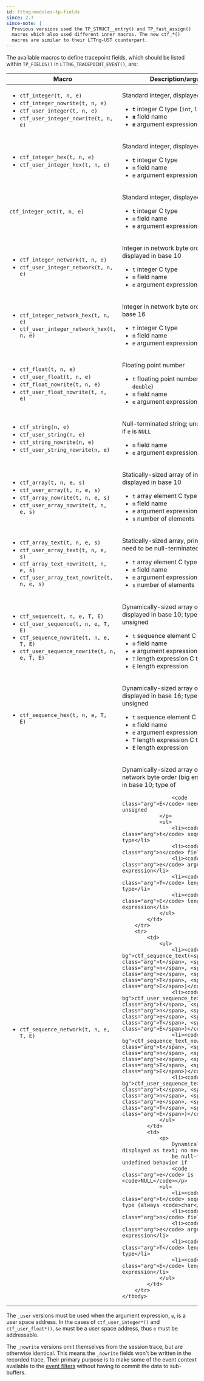 ```yaml
---
id: lttng-modules-tp-fields
since: 2.7
since-note: |
  Previous versions used the TP_STRUCT__entry() and TP_fast_assign()
  macros which also used different inner macros. The new ctf_*()
  macros are similar to their LTTng-UST counterpart.
---
```


<a name="doc-lttng-modules-tp-fast-assign"></a>
<a name="doc-lttng-modules-tp-struct-entry"></a>
The available macros to define tracepoint fields, which should be listed
within `TP_FIELDS()` in `LTTNG_TRACEPOINT_EVENT()`, are:

<div class="table">
<table class="func-desc">
    <thead>
        <tr>
            <th>Macro</th>
            <th>Description/arguments</th>
        </tr>
    </thead>
    <tbody>
        <tr>
            <td>
                <ul>
                    <li><code class="no-bg">ctf_integer(<span class="arg">t</span>, <span class="arg">n</span>, <span class="arg">e</span>)</code></li>
                    <li><code class="no-bg">ctf_integer_nowrite(<span class="arg">t</span>, <span class="arg">n</span>, <span class="arg">e</span>)</code></li>
                    <li><code class="no-bg">ctf_user_integer(<span class="arg">t</span>, <span class="arg">n</span>, <span class="arg">e</span>)</code></li>
                    <li><code class="no-bg">ctf_user_integer_nowrite(<span class="arg">t</span>, <span class="arg">n</span>, <span class="arg">e</span>)</code></li>
                </ul>
            </td>
            <td>
                <p>Standard integer, displayed in base&nbsp;10</p>
                <ul>
                    <li>
                        <code class="arg"><strong>t</strong></code> integer C type
                        (<code>int</code>, <code>long</code>,
                        <code>size_t</code>, ...)
                    </li>
                    <li><code class="arg"><strong>n</strong></code> field name</li>
                    <li><code class="arg"><strong>e</strong></code> argument expression</li>
                </ul>
            </td>
        </tr>
        <tr>
            <td>
                <ul>
                    <li><code class="no-bg">ctf_integer_hex(<span class="arg">t</span>, <span class="arg">n</span>, <span class="arg">e</span>)</code></li>
                    <li><code class="no-bg">ctf_user_integer_hex(<span class="arg">t</span>, <span class="arg">n</span>, <span class="arg">e</span>)</code></li>
                </ul>
            </td>
            <td>
                <p>Standard integer, displayed in base&nbsp;16</p>
                <ul>
                    <li><code class="arg"><strong>t</strong></code> integer C type</li>
                    <li><code class="arg">n</code> field name</li>
                    <li><code class="arg">e</code> argument expression</li>
                </ul>
            </td>
        </tr>
        <tr>
            <td><code class="no-bg">ctf_integer_oct(<span class="arg">t</span>, <span class="arg">n</span>, <span class="arg">e</span>)</code></td>
            <td>
                <p>Standard integer, displayed in base&nbsp;8</p>
                <ul>
                    <li><code class="arg"><strong>t</strong></code> integer C type</li>
                    <li><code class="arg">n</code> field name</li>
                    <li><code class="arg">e</code> argument expression</li>
                </ul>
            </td>
        </tr>
        <tr>
            <td>
                <ul>
                    <li><code class="no-bg">ctf_integer_network(<span class="arg">t</span>, <span class="arg">n</span>, <span class="arg">e</span>)</code></li>
                    <li><code class="no-bg">ctf_user_integer_network(<span class="arg">t</span>, <span class="arg">n</span>, <span class="arg">e</span>)</code></li>
                </ul>
            </td>
            <td>
                <p>
                    Integer in network byte order (big-endian),
                    displayed in base&nbsp;10
                </p>
                <ul>
                    <li><code class="arg">t</code> integer C type</li>
                    <li><code class="arg">n</code> field name</li>
                    <li><code class="arg">e</code> argument expression</li>
                </ul>
            </td>
        </tr>
        <tr>
            <td>
                <ul>
                    <li><code class="no-bg">ctf_integer_network_hex(<span class="arg">t</span>, <span class="arg">n</span>, <span class="arg">e</span>)</code></li>
                    <li><code class="no-bg">ctf_user_integer_network_hex(<span class="arg">t</span>, <span class="arg">n</span>, <span class="arg">e</span>)</code></li>
                </ul>
            </td>
            <td>
                <p>
                    Integer in network byte order, displayed
                    in base&nbsp;16</p>
                <ul>
                    <li><code class="arg">t</code> integer C type</li>
                    <li><code class="arg">n</code> field name</li>
                    <li><code class="arg">e</code> argument expression</li>
                </ul>
            </td>
        </tr>
        <tr>
            <td>
                <ul>
                    <li><code class="no-bg">ctf_float(<span class="arg">t</span>, <span class="arg">n</span>, <span class="arg">e</span>)</code></li>
                    <li><code class="no-bg">ctf_user_float(<span class="arg">t</span>, <span class="arg">n</span>, <span class="arg">e</span>)</code></li>
                    <li><code class="no-bg">ctf_float_nowrite(<span class="arg">t</span>, <span class="arg">n</span>, <span class="arg">e</span>)</code></li>
                    <li><code class="no-bg">ctf_user_float_nowrite(<span class="arg">t</span>, <span class="arg">n</span>, <span class="arg">e</span>)</code></li>
                </ul>
            </td>
            <td>
                <p>Floating point number</p>
                <ul>
                    <li>
                        <code class="arg">t</code> floating point number
                        C type (<code>float</code>, <code>double</code>)
                    </li>
                    <li><code class="arg">n</code> field name</li>
                    <li><code class="arg">e</code> argument expression</li>
                </ul>
            </td>
        </tr>
        <tr>
            <td>
                <ul>
                    <li><code class="no-bg">ctf_string(<span class="arg">n</span>, <span class="arg">e</span>)</code></li>
                    <li><code class="no-bg">ctf_user_string(<span class="arg">n</span>, <span class="arg">e</span>)</code></li>
                    <li><code class="no-bg">ctf_string_nowrite(<span class="arg">n</span>, <span class="arg">e</span>)</code></li>
                    <li><code class="no-bg">ctf_user_string_nowrite(<span class="arg">n</span>, <span class="arg">e</span>)</code></li>
                </ul>
            </td>
            <td>
                <p>
                    Null-terminated string; undefined behavior if
                    <code class="arg">e</code> is <code>NULL</code>
                </p>
                <ul>
                    <li><code class="arg">n</code> field name</li>
                    <li><code class="arg">e</code> argument expression</li>
                </ul>
            </td>
        </tr>
        <tr>
            <td>
                <ul>
                    <li><code class="no-bg">ctf_array(<span class="arg">t</span>, <span class="arg">n</span>, <span class="arg">e</span>, <span class="arg">s</span>)</code></li>
                    <li><code class="no-bg">ctf_user_array(<span class="arg">t</span>, <span class="arg">n</span>, <span class="arg">e</span>, <span class="arg">s</span>)</code></li>
                    <li><code class="no-bg">ctf_array_nowrite(<span class="arg">t</span>, <span class="arg">n</span>, <span class="arg">e</span>, <span class="arg">s</span>)</code></li>
                    <li><code class="no-bg">ctf_user_array_nowrite(<span class="arg">t</span>, <span class="arg">n</span>, <span class="arg">e</span>, <span class="arg">s</span>)</code></li>
                </ul>
            </td>
            <td>
                <p>
                    Statically-sized array of integers, displayed in
                    base&nbsp;10
                </p>
                <ul>
                    <li><code class="arg">t</code> array element C type</li>
                    <li><code class="arg">n</code> field name</li>
                    <li><code class="arg">e</code> argument expression</li>
                    <li><code class="arg">s</code> number of elements</li>
                </ul>
            </td>
        </tr>
        <tr>
            <td>
                <ul>
                    <li><code class="no-bg">ctf_array_text(<span class="arg">t</span>, <span class="arg">n</span>, <span class="arg">e</span>, <span class="arg">s</span>)</code></li>
                    <li><code class="no-bg">ctf_user_array_text(<span class="arg">t</span>, <span class="arg">n</span>, <span class="arg">e</span>, <span class="arg">s</span>)</code></li>
                    <li><code class="no-bg">ctf_array_text_nowrite(<span class="arg">t</span>, <span class="arg">n</span>, <span class="arg">e</span>, <span class="arg">s</span>)</code></li>
                    <li><code class="no-bg">ctf_user_array_text_nowrite(<span class="arg">t</span>, <span class="arg">n</span>, <span class="arg">e</span>, <span class="arg">s</span>)</code></li>
                </ul>
            </td>
            <td>
                <p>
                    Statically-sized array, printed as text; no need to
                    be null-terminated
                </p>
                <ul>
                    <li><code class="arg">t</code> array element C type (always <code>char</code>)</li>
                    <li><code class="arg">n</code> field name</li>
                    <li><code class="arg">e</code> argument expression</li>
                    <li><code class="arg">s</code> number of elements</li>
                </ul>
            </td>
        </tr>
        <tr>
            <td>
                <ul>
                    <li><code class="no-bg">ctf_sequence(<span class="arg">t</span>, <span class="arg">n</span>, <span class="arg">e</span>, <span class="arg">T</span>, <span class="arg">E</span>)</code></li>
                    <li><code class="no-bg">ctf_user_sequence(<span class="arg">t</span>, <span class="arg">n</span>, <span class="arg">e</span>, <span class="arg">T</span>, <span class="arg">E</span>)</code></li>
                    <li><code class="no-bg">ctf_sequence_nowrite(<span class="arg">t</span>, <span class="arg">n</span>, <span class="arg">e</span>, <span class="arg">T</span>, <span class="arg">E</span>)</code></li>
                    <li><code class="no-bg">ctf_user_sequence_nowrite(<span class="arg">t</span>, <span class="arg">n</span>, <span class="arg">e</span>, <span class="arg">T</span>, <span class="arg">E</span>)</code></li>
                </ul>
            </td>
            <td>
                <p>
                    Dynamically-sized array of integers, displayed in
                    base&nbsp;10; type of
                    <code class="arg">E</code> needs to be unsigned
                </p>
                <ul>
                    <li><code class="arg">t</code> sequence element C type</li>
                    <li><code class="arg">n</code> field name</li>
                    <li><code class="arg">e</code> argument expression</li>
                    <li><code class="arg">T</code> length expression C type</li>
                    <li><code class="arg">E</code> length expression</li>
                </ul>
            </td>
        </tr>
        <tr>
            <td>
                <ul>
                    <li><code class="no-bg">ctf_sequence_hex(<span class="arg">t</span>, <span class="arg">n</span>, <span class="arg">e</span>, <span class="arg">T</span>, <span class="arg">E</span>)</code></li>
                </ul>
            </td>
            <td>
                <p>
                    Dynamically-sized array of integers, displayed in
                    base&nbsp;16; type of
                    <code class="arg">E</code> needs to be unsigned
                </p>
                <ul>
                    <li><code class="arg">t</code> sequence element C type</li>
                    <li><code class="arg">n</code> field name</li>
                    <li><code class="arg">e</code> argument expression</li>
                    <li><code class="arg">T</code> length expression C type</li>
                    <li><code class="arg">E</code> length expression</li>
                </ul>
            </td>
        </tr>
        <tr>
            <td>
                <ul>
                    <li><code class="no-bg">ctf_sequence_network(<span class="arg">t</span>, <span class="arg">n</span>, <span class="arg">e</span>, <span class="arg">T</span>, <span class="arg">E</span>)</code></li>
                </ul>
            </td>
            <td>
                <p>
                    Dynamically-sized array of integers in network byte
                    order (big endian), displayed in base&nbsp;10;
                    type of



                    <code class="arg">E</code> needs to be unsigned
                </p>
                <ul>
                    <li><code class="arg">t</code> sequence element C type</li>
                    <li><code class="arg">n</code> field name</li>
                    <li><code class="arg">e</code> argument expression</li>
                    <li><code class="arg">T</code> length expression C type</li>
                    <li><code class="arg">E</code> length expression</li>
                </ul>
            </td>
        </tr>
        <tr>
            <td>
                <ul>
                    <li><code class="no-bg">ctf_sequence_text(<span class="arg">t</span>, <span class="arg">n</span>, <span class="arg">e</span>, <span class="arg">T</span>, <span class="arg">E</span>)</code></li>
                    <li><code class="no-bg">ctf_user_sequence_text(<span class="arg">t</span>, <span class="arg">n</span>, <span class="arg">e</span>, <span class="arg">T</span>, <span class="arg">E</span>)</code></li>
                    <li><code class="no-bg">ctf_sequence_text_nowrite(<span class="arg">t</span>, <span class="arg">n</span>, <span class="arg">e</span>, <span class="arg">T</span>, <span class="arg">E</span>)</code></li>
                    <li><code class="no-bg">ctf_user_sequence_text_nowrite(<span class="arg">t</span>, <span class="arg">n</span>, <span class="arg">e</span>, <span class="arg">T</span>, <span class="arg">E</span>)</code></li>
                </ul>
            </td>
            <td>
                <p>
                    Dynamically-sized array, displayed as text; no need to
                    be null-terminated; undefined behavior if
                    <code class="arg">e</code> is <code>NULL</code></p>
                <ul>
                    <li><code class="arg">t</code> sequence element C type (always <code>char</code>)</li>
                    <li><code class="arg">n</code> field name</li>
                    <li><code class="arg">e</code> argument expression</li>
                    <li><code class="arg">T</code> length expression C type</li>
                    <li><code class="arg">E</code> length expression</li>
                </ul>
            </td>
        </tr>
    </tbody>
</table>
</div>

The `_user` versions must be used when the argument expression, `e`, is
a user space address. In the cases of `ctf_user_integer*()` and
`ctf_user_float*()`, `&e` must be a user space address, thus `e` must
be addressable.

The `_nowrite` versions omit themselves from the session trace, but are
otherwise identical. This means the `_nowrite` fields won't be written
in the recorded trace. Their primary purpose is to make some
of the event context available to the
[event filters](#doc-enabling-disabling-events) without having to
commit the data to sub-buffers.
